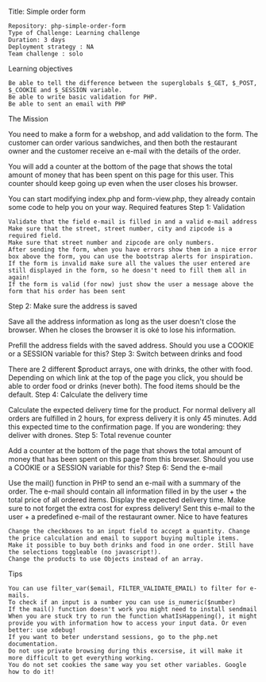 Title: Simple order form

    Repository: php-simple-order-form
    Type of Challenge: Learning challenge
    Duration: 3 days
    Deployment strategy : NA
    Team challenge : solo

Learning objectives

    Be able to tell the difference between the superglobals $_GET, $_POST, $_COOKIE and $_SESSION variable.
    Be able to write basic validation for PHP.
    Be able to sent an email with PHP

The Mission

You need to make a form for a webshop, and add validation to the form. The customer can order various sandwiches, and then both the restaurant owner and the customer receive an e-mail with the details of the order.

You will add a counter at the bottom of the page that shows the total amount of money that has been spent on this page for this user. This counter should keep going up even when the user closes his browser.

You can start modifying index.php and form-view.php, they already contain some code to help you on your way.
Required features
Step 1: Validation

    Validate that the field e-mail is filled in and a valid e-mail address
    Make sure that the street, street number, city and zipcode is a required field.
    Make sure that street number and zipcode are only numbers.
    After sending the form, when you have errors show them in a nice error box above the form, you can use the bootstrap alerts for inspiration.
    If the form is invalid make sure all the values the user entered are still displayed in the form, so he doesn't need to fill them all in again!
    If the form is valid (for now) just show the user a message above the form that his order has been sent

Step 2: Make sure the address is saved

Save all the address information as long as the user doesn't close the browser. When he closes the browser it is oké to lose his information.

Prefill the address fields with the saved address. Should you use a COOKIE or a SESSION variable for this?
Step 3: Switch between drinks and food

There are 2 different $product arrays, one with drinks, the other with food. Depending on which link at the top of the page you click, you should be able to order food or drinks (never both). The food items should be the default.
Step 4: Calculate the delivery time

Calculate the expected delivery time for the product. For normal delivery all orders are fulfilled in 2 hours, for express delivery it is only 45 minutes. Add this expected time to the confirmation page. If you are wondering: they deliver with drones.
Step 5: Total revenue counter

Add a counter at the bottom of the page that shows the total amount of money that has been spent on this page from this browser. Should you use a COOKIE or a SESSION variable for this?
Step 6: Send the e-mail

Use the mail() function in PHP to send an e-mail with a summary of the order. The e-mail should contain all information filled in by the user + the total price of all ordered items. Display the expected delivery time. Make sure to not forget the extra cost for express delivery! Sent this e-mail to the user + a predefined e-mail of the restaurant owner.
Nice to have features

    Change the checkboxes to an input field to accept a quantity. Change the price calculation and email to support buying multiple items.
    Make it possible to buy both drinks and food in one order. Still have the selections toggleable (no javascript!).
    Change the products to use Objects instead of an array.

Tips

    You can use filter_var($email, FILTER_VALIDATE_EMAIL) to filter for e-mails.
    To check if an input is a number you can use is_numeric($number)
    If the mail() function doesn't work you might need to install sendmail
    When you are stuck try to run the function whatIsHappening(), it might provide you with information how to access your input data. Or even better: use xdebug!
    If you want to beter understand sessions, go to the php.net documentation.
    Do not use private browsing during this excersise, it will make it more difficult to get everything working.
    You do not set cookies the same way you set other variables. Google how to do it!
